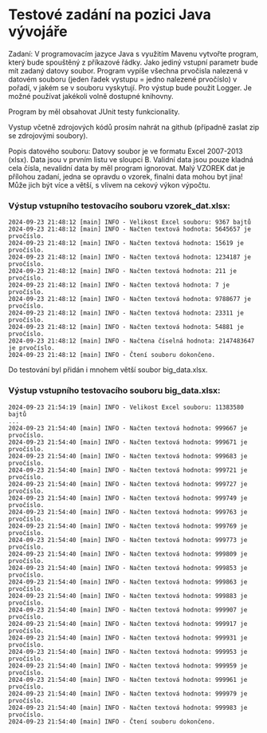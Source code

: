 # Testové zadání na pozici Java vývojáře

Zadaní:
V programovacím jazyce Java s využitím Mavenu vytvořte program, který bude spouštěný z příkazové řádky.
Jako jediný vstupní parametr bude mít zadaný datovy soubor.
Program vypíše všechna prvočisla nalezená v datovém souboru (jeden řadek vystupu = jedno nalezené prvočíslo) v pořadí, v jakém se v souboru vyskytují.
Pro výstup bude použit Logger.
Je možné používat jakékoli volně dostupné knihovny.

Program by měl obsahovat JUnit testy funkcionality.

Vystup včetně zdrojových kódů prosím nahrát na github (případně zaslat zip se zdrojovými soubory).

Popis datového souboru:
Datovy soubor je ve formatu Excel 2007-2013 (xlsx).
Data jsou v prvním listu ve sloupci B.
Validní data jsou pouze kladná cela čísla, nevalidní data by měl program ignorovat.
Malý VZOREK dat je přílohou zadaní, jedna se opravdu o vzorek, finalni data mohou byt jina!
Může jich být více a větší, s vlivem na cekový výkon výpočtu.



### Výstup vstupního testovacího souboru vzorek_dat.xlsx:
```
2024-09-23 21:48:12 [main] INFO - Velikost Excel souboru: 9367 bajtů
2024-09-23 21:48:12 [main] INFO - Načten textová hodnota: 5645657 je prvočíslo.
2024-09-23 21:48:12 [main] INFO - Načten textová hodnota: 15619 je prvočíslo.
2024-09-23 21:48:12 [main] INFO - Načten textová hodnota: 1234187 je prvočíslo.
2024-09-23 21:48:12 [main] INFO - Načten textová hodnota: 211 je prvočíslo.
2024-09-23 21:48:12 [main] INFO - Načten textová hodnota: 7 je prvočíslo.
2024-09-23 21:48:12 [main] INFO - Načten textová hodnota: 9788677 je prvočíslo.
2024-09-23 21:48:12 [main] INFO - Načten textová hodnota: 23311 je prvočíslo.
2024-09-23 21:48:12 [main] INFO - Načten textová hodnota: 54881 je prvočíslo.
2024-09-23 21:48:12 [main] INFO - Načtena číselná hodnota: 2147483647 je prvočíslo.
2024-09-23 21:48:12 [main] INFO - Čtení souboru dokončeno.
```

Do testování byl přidán i mnohem větší soubor big_data.xlsx.

### Výstup vstupního testovacího souboru big_data.xlsx:
```
2024-09-23 21:54:19 [main] INFO - Velikost Excel souboru: 11383580 bajtů
...
2024-09-23 21:54:40 [main] INFO - Načten textová hodnota: 999667 je prvočíslo.
2024-09-23 21:54:40 [main] INFO - Načten textová hodnota: 999671 je prvočíslo.
2024-09-23 21:54:40 [main] INFO - Načten textová hodnota: 999683 je prvočíslo.
2024-09-23 21:54:40 [main] INFO - Načten textová hodnota: 999721 je prvočíslo.
2024-09-23 21:54:40 [main] INFO - Načten textová hodnota: 999727 je prvočíslo.
2024-09-23 21:54:40 [main] INFO - Načten textová hodnota: 999749 je prvočíslo.
2024-09-23 21:54:40 [main] INFO - Načten textová hodnota: 999763 je prvočíslo.
2024-09-23 21:54:40 [main] INFO - Načten textová hodnota: 999769 je prvočíslo.
2024-09-23 21:54:40 [main] INFO - Načten textová hodnota: 999773 je prvočíslo.
2024-09-23 21:54:40 [main] INFO - Načten textová hodnota: 999809 je prvočíslo.
2024-09-23 21:54:40 [main] INFO - Načten textová hodnota: 999853 je prvočíslo.
2024-09-23 21:54:40 [main] INFO - Načten textová hodnota: 999863 je prvočíslo.
2024-09-23 21:54:40 [main] INFO - Načten textová hodnota: 999883 je prvočíslo.
2024-09-23 21:54:40 [main] INFO - Načten textová hodnota: 999907 je prvočíslo.
2024-09-23 21:54:40 [main] INFO - Načten textová hodnota: 999917 je prvočíslo.
2024-09-23 21:54:40 [main] INFO - Načten textová hodnota: 999931 je prvočíslo.
2024-09-23 21:54:40 [main] INFO - Načten textová hodnota: 999953 je prvočíslo.
2024-09-23 21:54:40 [main] INFO - Načten textová hodnota: 999959 je prvočíslo.
2024-09-23 21:54:40 [main] INFO - Načten textová hodnota: 999961 je prvočíslo.
2024-09-23 21:54:40 [main] INFO - Načten textová hodnota: 999979 je prvočíslo.
2024-09-23 21:54:40 [main] INFO - Načten textová hodnota: 999983 je prvočíslo.
2024-09-23 21:54:40 [main] INFO - Čtení souboru dokončeno.
```
